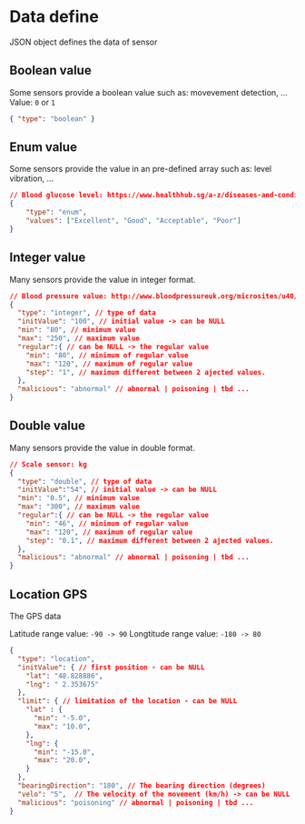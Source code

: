 # Data define
JSON object defines the data of sensor
## Boolean value
Some sensors provide a boolean value such as: movevement detection, ...
Value: `0` or `1`
```json
{ "type": "boolean" }
```
## Enum value
Some sensors provide the value in an pre-defined array such as: level vibration, ...
```json
// Blood glucose level: https://www.healthhub.sg/a-z/diseases-and-conditions/669/blood-glucose-monitoring
{
	"type": "enum",
	"values": ["Excellent", "Good", "Acceptable", "Poor"]
}
```

## Integer value
Many sensors provide the value in integer format.
```json
// Blood pressure value: http://www.bloodpressureuk.org/microsites/u40/Home/facts/Whatisnormal
{
  "type": "integer", // type of data
  "initValue": "100", // initial value -> can be NULL
  "min": "80", // minimum value
  "max": "250", // maximum value
  "regular":{ // can be NULL -> the regular value
    "min": "80", // minimum of regular value
    "max": "120", // maximum of regular value
    "step": "1", // maximum different between 2 ajected values.
  },
  "malicious": "abnormal" // abnormal | poisoning | tbd ...
}
```

## Double value
Many sensors provide the value in double format.
```json
// Scale sensor: kg
{
  "type": "double", // type of data
  "initValue":"54", // initial value -> can be NULL
  "min": "0.5", // minimum value
  "max": "300", // maximum value
  "regular":{ // can be NULL -> the regular value
    "min": "46", // minimum of regular value
    "max": "120", // maximum of regular value
    "step": "0.1", // maximum different between 2 ajected values.
  },
  "malicious": "abnormal" // abnormal | poisoning | tbd ...
}
```

## Location GPS
The GPS data

Latitude range value: `-90 -> 90`
Longtitude range value: `-180 -> 80`

```json
{
  "type": "location",
  "initValue": { // first position - can be NULL
    "lat": "48.828886",
    "lng": " 2.353675"
  },
  "limit": { // limitation of the location - can be NULL
    "lat" : {
      "min": "-5.0",
      "max": "10.0",
    },
    "lng": {
      "min": "-15.0",
      "max": "20.0",
    }
  },
  "bearingDirection": "180", // The bearing direction (degrees)
  "velo": "5",  // The velocity of the movement (km/h) -> can be NULL
  "malicious": "poisoning" // abnormal | poisoning | tbd ...
}
```
